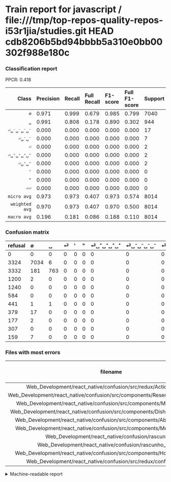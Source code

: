 # Train report for javascript / file:///tmp/top-repos-quality-repos-i53r1jia/studies.git HEAD cdb8206b5bd94bbbb5a310e0bb00302f988e180c

### Classification report

PPCR: 0.418

| Class | Precision | Recall | Full Recall | F1-score | Full F1-score | Support | Full Support | PPCR |
|------:|:----------|:-------|:------------|:---------|:---------|:--------|:-------------|:-----|
| `∅` | 0.971| 0.999| 0.679| 0.985| 0.799| 7040| 10364| 0.679 |
| `␣` | 0.991| 0.808| 0.178| 0.890| 0.302| 944| 4276| 0.221 |
| `⏎␣⁻␣⁻␣⁻␣⁻` | 0.000| 0.000| 0.000| 0.000| 0.000| 17| 396| 0.043 |
| `⏎␣⁻␣⁻` | 0.000| 0.000| 0.000| 0.000| 0.000| 7| 166| 0.042 |
| `⏎` | 0.000| 0.000| 0.000| 0.000| 0.000| 2| 1202| 0.002 |
| `⏎␣⁺␣⁺␣⁺␣⁺` | 0.000| 0.000| 0.000| 0.000| 0.000| 2| 443| 0.005 |
| `⏎␣⁺␣⁺` | 0.000| 0.000| 0.000| 0.000| 0.000| 2| 179| 0.011 |
| `'` | 0.000| 0.000| 0.000| 0.000| 0.000| 0| 1240| 0.000 |
| `"` | 0.000| 0.000| 0.000| 0.000| 0.000| 0| 584| 0.000 |
| `⏎⏎` | 0.000| 0.000| 0.000| 0.000| 0.000| 0| 307| 0.000 |
| `micro avg` | 0.973| 0.973| 0.407| 0.973| 0.574| 8014| 19157| 0.418 |
| `weighted avg` | 0.970| 0.973| 0.407| 0.970| 0.500| 8014| 19157| 0.418 |
| `macro avg` | 0.196| 0.181| 0.086| 0.188| 0.110| 8014| 19157| 0.418 |

### Confusion matrix

|refusal|  ∅| ␣| ⏎| '| "| ⏎␣⁺␣⁺␣⁺␣⁺| ⏎␣⁻␣⁻␣⁻␣⁻| ⏎␣⁺␣⁺| ⏎⏎| ⏎␣⁻␣⁻| 
|:---|:---|:---|:---|:---|:---|:---|:---|:---|:---|:---|
|0 |0 |0 |0 |0 |0 |0 |0 |0 |0 |0 |
|3324 |7034 |6 |0 |0 |0 |0 |0 |0 |0 |0 |
|3332 |181 |763 |0 |0 |0 |0 |0 |0 |0 |0 |
|1200 |2 |0 |0 |0 |0 |0 |0 |0 |0 |0 |
|1240 |0 |0 |0 |0 |0 |0 |0 |0 |0 |0 |
|584 |0 |0 |0 |0 |0 |0 |0 |0 |0 |0 |
|441 |1 |1 |0 |0 |0 |0 |0 |0 |0 |0 |
|379 |17 |0 |0 |0 |0 |0 |0 |0 |0 |0 |
|177 |2 |0 |0 |0 |0 |0 |0 |0 |0 |0 |
|307 |0 |0 |0 |0 |0 |0 |0 |0 |0 |0 |
|159 |7 |0 |0 |0 |0 |0 |0 |0 |0 |0 |

### Files with most errors

| filename | number of errors|
|:----:|:-----|
| Web_Development/react_native/confusion/src/redux/ActionCreators.js | 34 |
| Web_Development/react_native/confusion/src/components/ReservationComponent.js | 27 |
| Web_Development/react_native/confusion/src/components/MainComponent.js | 19 |
| Web_Development/react_native/confusion/src/components/DishdetailComponent.js | 19 |
| Web_Development/react_native/confusion/src/components/AboutComponent.js | 16 |
| Web_Development/react_native/confusion/src/components/MenuComponent.js | 12 |
| Web_Development/react_native/confusion/rascunho.js | 11 |
| Web_Development/react_native/confusion/rascunho_about.js | 10 |
| Web_Development/react_native/confusion/src/components/HomeComponent.js | 10 |
| Web_Development/react_native/confusion/src/redux/configureStore.js | 7 |

<details>
    <summary>Machine-readable report</summary>
```json
{
  "cl_report": {"\"": {"f1-score": 0.0, "precision": 0.0, "recall": 0.0, "support": 0}, "\u0027": {"f1-score": 0.0, "precision": 0.0, "recall": 0.0, "support": 0}, "macro avg": {"f1-score": 0.18751932378909975, "precision": 0.19619195823502836, "recall": 0.18074104391371343, "support": 8014}, "micro avg": {"f1-score": 0.9729223858248066, "precision": 0.9729223858248066, "recall": 0.9729223858248066, "support": 8014}, "weighted avg": {"f1-score": 0.9700523876540144, "precision": 0.9697194960773867, "recall": 0.9729223858248066, "support": 8014}, "\u2205": {"f1-score": 0.9848781853822458, "precision": 0.9710104914411927, "recall": 0.9991477272727273, "support": 7040}, "\u23ce": {"f1-score": 0.0, "precision": 0.0, "recall": 0.0, "support": 2}, "\u23ce\u23ce": {"f1-score": 0.0, "precision": 0.0, "recall": 0.0, "support": 0}, "\u23ce\u2423\u207a\u2423\u207a": {"f1-score": 0.0, "precision": 0.0, "recall": 0.0, "support": 2}, "\u23ce\u2423\u207a\u2423\u207a\u2423\u207a\u2423\u207a": {"f1-score": 0.0, "precision": 0.0, "recall": 0.0, "support": 2}, "\u23ce\u2423\u207b\u2423\u207b": {"f1-score": 0.0, "precision": 0.0, "recall": 0.0, "support": 7}, "\u23ce\u2423\u207b\u2423\u207b\u2423\u207b\u2423\u207b": {"f1-score": 0.0, "precision": 0.0, "recall": 0.0, "support": 17}, "\u2423": {"f1-score": 0.8903150525087515, "precision": 0.990909090909091, "recall": 0.8082627118644068, "support": 944}},
  "cl_report_full": {"\"": {"f1-score": 0.0, "precision": 0.0, "recall": 0.0, "support": 584}, "\u0027": {"f1-score": 0.0, "precision": 0.0, "recall": 0.0, "support": 1240}, "macro avg": {"f1-score": 0.11013727770841741, "precision": 0.19619195823502836, "recall": 0.08571332766982492, "support": 19157}, "micro avg": {"f1-score": 0.5739207243016452, "precision": 0.9729223858248066, "recall": 0.40700527222425226, "support": 19157}, "weighted avg": {"f1-score": 0.4997394247159067, "precision": 0.7464989302095211, "recall": 0.40700527222425226, "support": 19157}, "\u2205": {"f1-score": 0.7989550204452521, "precision": 0.9710104914411927, "recall": 0.6786954843689695, "support": 10364}, "\u23ce": {"f1-score": 0.0, "precision": 0.0, "recall": 0.0, "support": 1202}, "\u23ce\u23ce": {"f1-score": 0.0, "precision": 0.0, "recall": 0.0, "support": 307}, "\u23ce\u2423\u207a\u2423\u207a": {"f1-score": 0.0, "precision": 0.0, "recall": 0.0, "support": 179}, "\u23ce\u2423\u207a\u2423\u207a\u2423\u207a\u2423\u207a": {"f1-score": 0.0, "precision": 0.0, "recall": 0.0, "support": 443}, "\u23ce\u2423\u207b\u2423\u207b": {"f1-score": 0.0, "precision": 0.0, "recall": 0.0, "support": 166}, "\u23ce\u2423\u207b\u2423\u207b\u2423\u207b\u2423\u207b": {"f1-score": 0.0, "precision": 0.0, "recall": 0.0, "support": 396}, "\u2423": {"f1-score": 0.30241775663892195, "precision": 0.990909090909091, "recall": 0.1784377923292797, "support": 4276}},
  "ppcr": 0.4183327243305319
}
```
</details>
